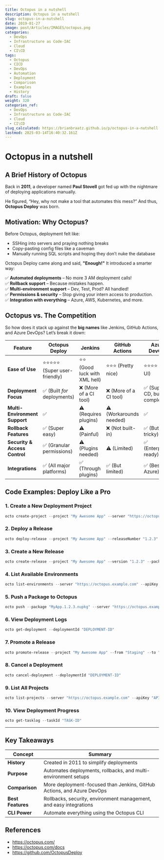 ```yaml
---
title: Octopus in a nutshell
description: Octopus in a nutshell
slug: octopus-in-a-nutshell
date: 2019-01-27
image: post/Articles/IMAGES/octopus.png
categories:
  - DevOps
  - Infrastructure as Code-IAC
  - Cloud
  - CI\CD
tags:
  - Octopus
  - CICD
  - DevOps
  - Automation
  - Deployment
  - Comparison
  - Examples
  - History
draft: false
weight: 320
categories_ref:
  - DevOps
  - Infrastructure as Code-IAC
  - Cloud
  - CI\CD
slug_calculated: https://brianbraatz.github.io/p/octopus-in-a-nutshell
lastmod: 2025-03-14T16:40:32.161Z
---
```

# Octopus in a nutshell

## A Brief History of Octopus

<!-- 

Alright, let's get this straight—Octopus Deploy is **not** about wrangling eight-limbed sea creatures into a DevOps pipeline. 

It’s actually a killer **continuous deployment (CD) tool** that takes the hassle out of deploying applications, so you don’t have to feel like a deep-sea diver drowning in YAML files.
-->

Back in **2011**, a developer named **Paul Stovell** got fed up with the nightmare of deploying applications manually.

He figured, “Hey, why not make a tool that automates this mess?” And thus, **Octopus Deploy** was born.

<!-- 
Since then, it's been helping teams **deploy code faster, more reliably, and with fewer headaches**—because let’s be real, deployment should *not* feel like a game of Russian roulette.
-->

## Motivation: Why Octopus?

Before Octopus, deployment felt like:

* SSHing into servers and praying nothing breaks
* Copy-pasting config files like a caveman
* Manually running SQL scripts and hoping they don’t nuke the database

Octopus Deploy came along and said, **"Enough!"** It introduced a smarter way:

✅ **Automated deployments** – No more 3 AM deployment calls!\
✅ **Rollback support** – Because mistakes happen.\
✅ **Multi-environment support** – Dev, Test, Prod? All handled!\
✅ **Permissions & security** – Stop giving your intern access to production.\
✅ **Integration with everything** – Azure, AWS, Kubernetes, and more.

## Octopus vs. The Competition

So how does it stack up against the **big names** like Jenkins, GitHub Actions, and Azure DevOps? Let’s break it down:

| Feature                       | Octopus Deploy              | Jenkins                      | GitHub Actions          | Azure DevOps                 |
| ----------------------------- | --------------------------- | ---------------------------- | ----------------------- | ---------------------------- |
| **Ease of Use**               | ⭐⭐⭐⭐⭐ (Super user-friendly) | ⭐⭐ (Good luck with XML hell) | ⭐⭐⭐ (Pretty nice)       | ⭐⭐⭐⭐ (Solid UI)              |
| **Deployment Focus**          | ✅ (Built *for* deployments) | ❌ (More of a CI tool)        | ❌ (More of a CI tool)   | ✅ (Supports CD, but complex) |
| **Multi-Environment Support** | ✅                           | ⚠️ (Requires plugins)        | ⚠️ (Workarounds needed) | ✅                            |
| **Rollback Features**         | ✅ (Super easy)              | ⚠️ (Painful)                 | ❌ (Not built-in)        | ✅ (But tricky)               |
| **Security & Access Control** | ✅ (Granular permissions)    | ⚠️ (Plugins needed)          | ⚠️ (Limited)            | ✅ (Enterprise-ready)         |
| **Integrations**              | ✅ (All major platforms)     | ✅ (Through plugins)          | ✅ (But limited)         | ✅ (Best with Azure)          |

## Code Examples: Deploy Like a Pro

### 1. Create a New Deployment Project

```powershell
octo create-project --project "My Awesome App" --server "https://octopus.example.com" --apiKey "API-KEY"
```

### 2. Deploy a Release

```powershell
octo deploy-release --project "My Awesome App" --releaseNumber "1.2.3" --deployTo "Production"
```

### 3. Create a New Release

```powershell
octo create-release --project "My Awesome App" --version "1.2.3" --packageVersion "1.2.3"
```

### 4. List Available Environments

```powershell
octo list-environments --server "https://octopus.example.com" --apiKey "API-KEY"
```

### 5. Push a Package to Octopus

```powershell
octo push --package "MyApp.1.2.3.nupkg" --server "https://octopus.example.com" --apiKey "API-KEY"
```

### 6. View Deployment Logs

```powershell
octo get-deployment --deploymentId "DEPLOYMENT-ID"
```

### 7. Promote a Release

```powershell
octo promote-release --project "My Awesome App" --from "Staging" --to "Production"
```

### 8. Cancel a Deployment

```powershell
octo cancel-deployment --deploymentId "DEPLOYMENT-ID"
```

### 9. List All Projects

```powershell
octo list-projects --server "https://octopus.example.com" --apiKey "API-KEY"
```

### 10. View Deployment Progress

```powershell
octo get-tasklog --taskId "TASK-ID"
```

***

## Key Takeaways

| Concept           | Summary                                                                |
| ----------------- | ---------------------------------------------------------------------- |
| **History**       | Created in 2011 to simplify deployments                                |
| **Purpose**       | Automates deployments, rollbacks, and multi-environment setups         |
| **Comparison**    | More deployment-focused than Jenkins, GitHub Actions, and Azure DevOps |
| **Best Features** | Rollbacks, security, environment management, and easy integrations     |
| **CLI Power**     | Automate everything using the Octopus CLI                              |

## References

* https://octopus.com/
* https://octopus.com/docs
* https://github.com/OctopusDeploy
